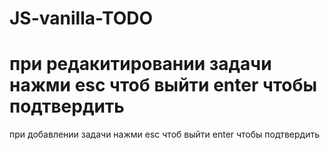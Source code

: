 # JS-vanilla-TODO
при редакитировании задачи  нажми esc чтоб выйти enter чтобы подтвердить
=========================================================================
при добавлении задачи  нажми esc чтоб выйти enter чтобы подтвердить
